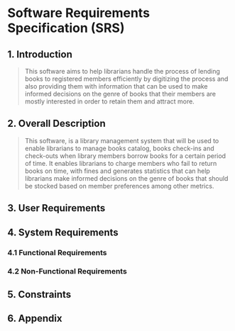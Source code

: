 # Software Requirements Specification (SRS)

## 1. Introduction

> This software aims to help librarians handle the process of lending books to registered members efficiently by digitizing the process and also providing them with information that can be used to make informed decisions on the genre of books that their members are mostly interested in order to retain them and attract more.

## 2. Overall Description

> This software, is a library management system that will be used to enable librarians to manage books catalog, books check-ins and check-outs when library members borrow books for a certain period of time. It enables librarians to charge members who fail to return books on time, with fines and generates statistics that can help librarians make informed decisions on the genre of books that should be stocked based on member preferences among other metrics.

## 3. User Requirements

## 4. System Requirements

### 4.1 Functional Requirements

### 4.2 Non-Functional Requirements

## 5. Constraints

## 6. Appendix